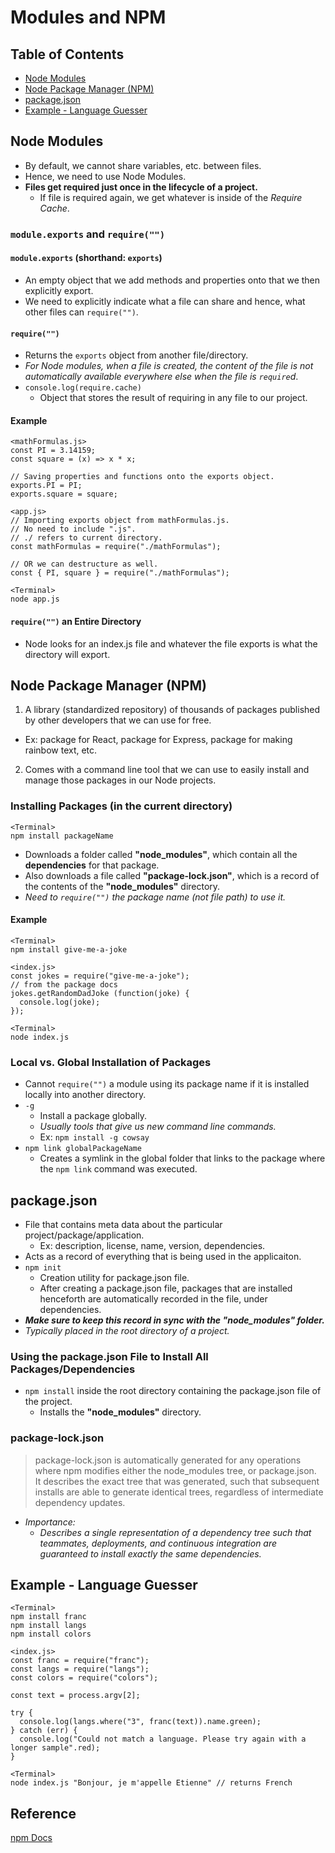 # Modules and NPM

## Table of Contents
- [Node Modules](#node-modules)
- [Node Package Manager (NPM)](#node-package-manager-npm)
- [package.json](#packagejson)
- [Example - Language Guesser](#example---language-guesser)

## Node Modules
- By default, we cannot share variables, etc. between files.
- Hence, we need to use Node Modules.
- **Files get required just once in the lifecycle of a project.**
  - If file is required again, we get whatever is inside of the *Require Cache*.
  
### `module.exports` and `require("")`
#### `module.exports` (shorthand: `exports`)
- An empty object that we add methods and properties onto that we then explicitly export.
- We need to explicitly indicate what a file can share and hence, what other files can `require("")`.
#### `require("")`
- Returns the `exports` object from another file/directory.
- *For Node modules, when a file is created, the content of the file is not automatically available everywhere else when the file is `require`d*.
- `console.log(require.cache)`
  - Object that stores the result of requiring in any file to our project.
#### Example
```
<mathFormulas.js>
const PI = 3.14159;
const square = (x) => x * x;

// Saving properties and functions onto the exports object.
exports.PI = PI;
exports.square = square;

<app.js>
// Importing exports object from mathFormulas.js.
// No need to include ".js".
// ./ refers to current directory.
const mathFormulas = require("./mathFormulas");

// OR we can destructure as well.
const { PI, square } = require("./mathFormulas");

<Terminal>
node app.js
```
#### `require("")` an Entire Directory
- Node looks for an index.js file and whatever the file exports is what the directory will export.

## Node Package Manager (NPM)
1. A library (standardized repository) of thousands of packages published by other developers that we can use for free.
  - Ex: package for React, package for Express, package for making rainbow text, etc.
2. Comes with a command line tool that we can use to easily install and manage those packages in our Node projects.
### Installing Packages (in the current directory)
```
<Terminal>
npm install packageName
```
- Downloads a folder called **"node_modules"**, which contain all the **dependencies** for that package.
- Also downloads a file called **"package-lock.json"**, which is a record of the contents of the **"node_modules"** directory.
- *Need to `require("")` the package name (not file path) to use it.*
#### Example
```
<Terminal>
npm install give-me-a-joke

<index.js>
const jokes = require("give-me-a-joke");
// from the package docs
jokes.getRandomDadJoke (function(joke) {
  console.log(joke);
});

<Terminal>
node index.js
```
### Local vs. Global Installation of Packages
- Cannot `require("")` a module using its package name if it is installed locally into another directory.
- `-g`
  - Install a package globally.
  - *Usually tools that give us new command line commands.*
  - Ex: `npm install -g cowsay`
- `npm link globalPackageName`
  - Creates a symlink in the global folder that links to the package where the `npm link` command was executed.

## package.json
- File that contains meta data about the particular project/package/application.
  - Ex: description, license, name, version, dependencies.
- Acts as a record of everything that is being used in the applicaiton.
- `npm init`
  - Creation utility for package.json file.
  - After creating a package.json file, packages that are installed henceforth are automatically recorded in the file, under dependencies.
- ***Make sure to keep this record in sync with the "node_modules" folder.***
- *Typically placed in the root directory of a project.*
### Using the package.json File to Install All Packages/Dependencies
- `npm install` inside the root directory containing the package.json file of the project.
  - Installs the **"node_modules"** directory.
### package-lock.json
> package-lock.json is automatically generated for any operations where npm modifies either the node_modules tree, or package.json.  
> It describes the exact tree that was generated, such that subsequent installs are able to generate identical trees, regardless of intermediate dependency updates.
- *Importance:*
  - *Describes a single representation of a dependency tree such that teammates, deployments, and continuous integration are guaranteed to install exactly the same dependencies.*

## Example - Language Guesser
```
<Terminal>
npm install franc
npm install langs
npm install colors

<index.js>
const franc = require("franc");
const langs = require("langs");
const colors = require("colors");

const text = process.argv[2];

try {
  console.log(langs.where("3", franc(text)).name.green);
} catch (err) {
  console.log("Could not match a language. Please try again with a longer sample".red);
}

<Terminal>
node index.js "Bonjour, je m'appelle Etienne" // returns French
```

## Reference
[npm Docs](docs.npmjs.com)
